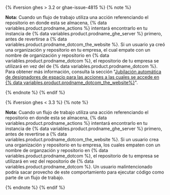 {% ifversion ghes > 3.2 or ghae-issue-4815 %}
{% note %}

**Nota:** Cuando un flujo de trabajo utiliza una acción referenciando el repositorio en donde esta se almacena, {% data variables.product.prodname_actions %} intentará encontrarlo en tu instancia de {% data variables.product.prodname_ghe_server %} primero, antes de revertirse a {% data variables.product.prodname_dotcom_the_website %}. Si un usuario ya creó una organización y repositorio en tu empresa, el cual empate con un nombre de organización y repositorio en {% data variables.product.prodname_dotcom %}, el repositorio de tu empresa se utilizará en vez del de {% data variables.product.prodname_dotcom %}. Para obtener más información, consulta la sección "[Jubilación automática de designadores de espacio para las acciones a las cuales se accede en {% data variables.product.prodname_dotcom_the_website%}](#automatic-retirement-of-namespaces-for-actions-accessed-on-githubcom)".

{% endnote %}
{% endif %}

{% ifversion ghes < 3.3 %}
{% note %}

**Nota:** Cuando un flujo de trabajo utiliza una acción referenciando el repositorio en donde esta se almacena, {% data variables.product.prodname_actions %} intentará encontrarlo en tu instancia de {% data variables.product.prodname_ghe_server %} primero, antes de revertirse a {% data variables.product.prodname_dotcom_the_website %}. Si un usuario crea una organización y repositorio en tu empresa, los cuales empaten con un nombre de organzación y repositorio en {% data variables.product.prodname_dotcom %}, el repositorio de tu empresa se utilizará en vez del repositorio de {% data variables.product.prodname_dotcom %}. Un usuario malintencionado podría sacar provecho de este comportamiento para ejecutar código como parte de un flujo de trabajo.

{% endnote %}
{% endif %}
